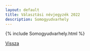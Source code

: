 ```yaml
---
layout: default
title: Választási névjegyzék 2022
description: Somogyudvarhely
---
```


{% include Somogyudvarhely.html %}

[Vissza](./)